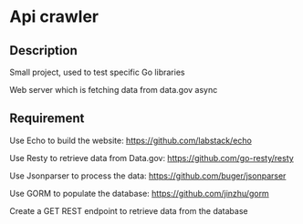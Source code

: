 # Api crawler

## Description
Small project, used to test specific Go libraries 

Web server which is fetching data from data.gov async

## Requirement
Use Echo to build the website: https://github.com/labstack/echo

Use Resty to retrieve data from Data.gov: https://github.com/go-resty/resty

Use Jsonparser to process the data: https://github.com/buger/jsonparser

Use GORM to populate the database: https://github.com/jinzhu/gorm

Create a GET REST endpoint to retrieve data from the database
